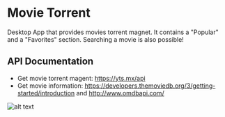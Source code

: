 # Movie Torrent

Desktop App that provides movies torrent magnet. It contains a "Popular" and a "Favorites" section. Searching a movie is also possible!

## API Documentation

- Get movie torrent magent: https://yts.mx/api
- Get movie information: https://developers.themoviedb.org/3/getting-started/introduction and http://www.omdbapi.com/


![alt text](https://github.com/[username]/[reponame]/blob/[branch]/image.jpg?raw=true)
